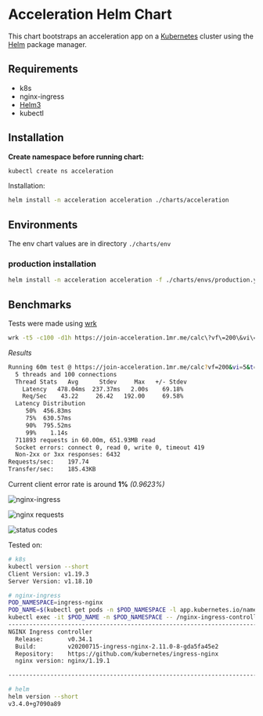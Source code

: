# Acceleration Helm Chart

This chart bootstraps an acceleration app on a [Kubernetes](http://kubernetes.io/) cluster using the [Helm](https://helm.sh) package manager.

## Requirements

- k8s
- nginx-ingress
- [Helm3](https://helm.sh)
- kubectl

## Installation

**Create namespace before running chart:**

```bash
kubectl create ns acceleration
```

Installation:

```bash
helm install -n acceleration acceleration ./charts/acceleration
```

## Environments

The env chart values are in directory `./charts/env`

### production installation

```bash
helm install -n acceleration acceleration -f ./charts/envs/production.yaml ./charts/acceleration
```

## Benchmarks

Tests were made using [wrk](https://github.com/wg/wrk)

```bash
wrk -t5 -c100 -d1h https://join-acceleration.1mr.me/calc\?vf\=200\&vi\=5\&t\=123 --latency
```

*Results*

```bash
Running 60m test @ https://join-acceleration.1mr.me/calc?vf=200&vi=5&t=123
  5 threads and 100 connections
  Thread Stats   Avg      Stdev     Max   +/- Stdev
    Latency   478.04ms  237.37ms   2.00s    69.18%
    Req/Sec    43.22     26.42   192.00     69.58%
  Latency Distribution
     50%  456.83ms
     75%  630.57ms
     90%  795.52ms
     99%    1.14s
  711893 requests in 60.00m, 651.93MB read
  Socket errors: connect 0, read 0, write 0, timeout 419
  Non-2xx or 3xx responses: 6432
Requests/sec:    197.74
Transfer/sec:    185.43KB
```

Current client error rate is around **1%** *(0.9623%)*

![nginx-ingress](https://github.com/1mr/devops-challenge/benchmarks/nginx-ingress.png)

![nginx requests](https://github.com/1mr/devops-challenge/benchmarks/ngx_requests.png)

![status codes](https://github.com/1mr/devops-challenge/benchmarks/ngx_status_code.png)

Tested on:

```bash
# k8s
kubectl version --short
Client Version: v1.19.3
Server Version: v1.18.10

# nginx-ingress
POD_NAMESPACE=ingress-nginx
POD_NAME=$(kubectl get pods -n $POD_NAMESPACE -l app.kubernetes.io/name=ingress-nginx --field-selector=status.phase=Running -o jsonpath='{.items[0].metadata.name}')
kubectl exec -it $POD_NAME -n $POD_NAMESPACE -- /nginx-ingress-controller --version
-------------------------------------------------------------------------------
NGINX Ingress controller
  Release:       v0.34.1
  Build:         v20200715-ingress-nginx-2.11.0-8-gda5fa45e2
  Repository:    https://github.com/kubernetes/ingress-nginx
  nginx version: nginx/1.19.1

-------------------------------------------------------------------------------

# helm
helm version --short
v3.4.0+g7090a89
```
